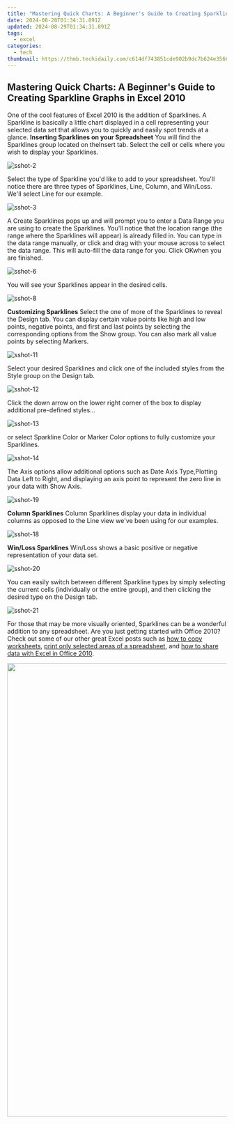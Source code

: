 ```yaml
---
title: "Mastering Quick Charts: A Beginner's Guide to Creating Sparkline Graphs in Excel 2010"
date: 2024-08-28T01:34:31.891Z
updated: 2024-08-29T01:34:31.891Z
tags:
  - excel
categories:
  - tech
thumbnail: https://thmb.techidaily.com/c614df743851cde902b9dc7b624e356646f565efb6b83602d7f5ffd347873428.jpg
---
```


## Mastering Quick Charts: A Beginner's Guide to Creating Sparkline Graphs in Excel 2010

One of the cool features of Excel 2010 is the addition of Sparklines. A Sparkline is basically a little chart displayed in a cell representing your selected data set that allows you to quickly and easily spot trends at a glance. **Inserting Sparklines on your Spreadsheet** You will find the Sparklines group located on theInsert tab. Select the cell or cells where you wish to display your Sparklines. 

![sshot-2](https://static1.howtogeekimages.com/wordpress/wp-content/uploads/2010/05/sshot23.png) 

 Select the type of Sparkline you'd like to add to your spreadsheet. You'll notice there are three types of Sparklines, Line, Column, and Win/Loss. We'll select Line for our example. 

![sshot-3](https://static1.howtogeekimages.com/wordpress/wp-content/uploads/2010/05/sshot34.png) 

 A Create Sparklines pops up and will prompt you to enter a Data Range you are using to create the Sparklines. You'll notice that the location range (the range where the Sparklines will appear) is already filled in. You can type in the data range manually, or click and drag with your mouse across to select the data range. This will auto-fill the data range for you. Click OKwhen you are finished. 

![sshot-6](https://static1.howtogeekimages.com/wordpress/wp-content/uploads/2010/05/sshot64.png) 

 You will see your Sparklines appear in the desired cells. 

![sshot-8](https://static1.howtogeekimages.com/wordpress/wp-content/uploads/2010/05/sshot86.png) 

**Customizing Sparklines** Select the one of more of the Sparklines to reveal the Design tab. You can display certain value points like high and low points, negative points, and first and last points by selecting the corresponding options from the Show group. You can also mark all value points by selecting Markers. 

![sshot-11](https://static1.howtogeekimages.com/wordpress/wp-content/uploads/2010/05/sshot116.png) 

 Select your desired Sparklines and click one of the included styles from the Style group on the Design tab. 

![sshot-12](https://static1.howtogeekimages.com/wordpress/wp-content/uploads/2010/05/sshot123.png) 

 Click the down arrow on the lower right corner of the box to display additional pre-defined styles... 

![sshot-13](https://static1.howtogeekimages.com/wordpress/wp-content/uploads/2010/05/sshot133.png) 

 or select Sparkline Color or Marker Color options to fully customize your Sparklines. 

![sshot-14](https://static1.howtogeekimages.com/wordpress/wp-content/uploads/2010/05/sshot143.png) 

 The Axis options allow additional options such as Date Axis Type,Plotting Data Left to Right, and displaying an axis point to represent the zero line in your data with Show Axis. 

![sshot-19](https://static1.howtogeekimages.com/wordpress/wp-content/uploads/2010/05/sshot191.png) 

**Column Sparklines** Column Sparklines display your data in individual columns as opposed to the Line view we've been using for our examples. 

![sshot-18](https://static1.howtogeekimages.com/wordpress/wp-content/uploads/2010/05/sshot182.png) 

**Win/Loss Sparklines** Win/Loss shows a basic positive or negative representation of your data set. 

![sshot-20](https://static1.howtogeekimages.com/wordpress/wp-content/uploads/2010/05/sshot201.png) 

 You can easily switch between different Sparkline types by simply selecting the current cells (individually or the entire group), and then clicking the desired type on the Design tab. 

![sshot-21](https://static1.howtogeekimages.com/wordpress/wp-content/uploads/2010/05/sshot211.png) 

 For those that may be more visually oriented, Sparklines can be a wonderful addition to any spreadsheet. Are you just getting started with Office 2010? Check out some of our other great Excel posts such as [how to copy worksheets](https://blog-min.techidaily.com/how-to-rescue-lost-call-logs-from-nokia-c110-by-fonelab-android-recover-call-logs/), [print only selected areas of a spreadsheet](https://desktop-recording.techidaily.com/new-industry-standards-in-digital-media-capture-for-2024/), and [how to share data with Excel in Office 2010](https://some-approaches.techidaily.com/skybound-innovations-with-djis-latest-pro-drone-review-for-2024/).

<ins class="adsbygoogle"
     style="display:block"
     data-ad-format="autorelaxed"
     data-ad-client="ca-pub-7571918770474297"
     data-ad-slot="1223367746"></ins>



<ins class="adsbygoogle"
     style="display:block"
     data-ad-client="ca-pub-7571918770474297"
     data-ad-slot="8358498916"
     data-ad-format="auto"
     data-full-width-responsive="true"></ins>



<!-- affiliate ads begin -->
<a href="https://tokenmetrics.sjv.io/c/5597632/1864921/20702" target="_top" id="1864921"><img src="//a.impactradius-go.com/display-ad/20702-1864921" border="0" alt="" width="1251" height="1042"/></a>
<!-- affiliate ads end -->